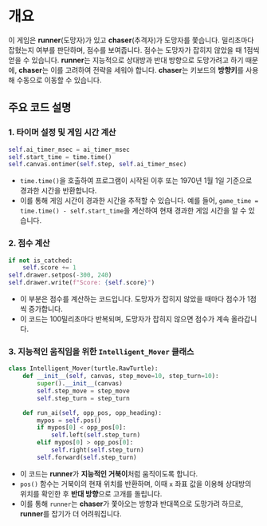 

# 개요

이 게임은 **runner**(도망자)가 있고 **chaser**(추격자)가 도망자를 쫓습니다. 밀리초마다 잡혔는지 여부를 판단하며, 점수를 보여줍니다. 점수는 도망자가 잡히지 않았을 때 1점씩 얻을 수 있습니다. **runner**는 지능적으로 상대방과 반대 방향으로 도망가려고 하기 때문에, **chaser**는 이를 고려하여 전략을 세워야 합니다. **chaser**는 키보드의 **방향키**를 사용해 수동으로 이동할 수 있습니다.

## 주요 코드 설명

### 1. 타이머 설정 및 게임 시간 계산
```python
self.ai_timer_msec = ai_timer_msec
self.start_time = time.time()
self.canvas.ontimer(self.step, self.ai_timer_msec)
```
- `time.time()`을 호출하여 프로그램이 시작된 이후 또는 1970년 1월 1일 기준으로 경과한 시간을 반환합니다.
- 이를 통해 게임 시간이 경과한 시간을 추적할 수 있습니다. 예를 들어, `game_time = time.time() - self.start_time`을 계산하여 현재 경과한 게임 시간을 알 수 있습니다.

### 2. 점수 계산
```python
if not is_catched:
    self.score += 1
self.drawer.setpos(-300, 240)
self.drawer.write(f"Score: {self.score}")
```
- 이 부분은 점수를 계산하는 코드입니다. 도망자가 잡히지 않았을 때마다 점수가 1점씩 증가합니다.
- 이 코드는 100밀리초마다 반복되며, 도망자가 잡히지 않으면 점수가 계속 올라갑니다.

### 3. 지능적인 움직임을 위한 `Intelligent_Mover` 클래스
```python
class Intelligent_Mover(turtle.RawTurtle):
    def __init__(self, canvas, step_move=10, step_turn=10):
        super().__init__(canvas)
        self.step_move = step_move
        self.step_turn = step_turn

    def run_ai(self, opp_pos, opp_heading):
        mypos = self.pos()
        if mypos[0] < opp_pos[0]:
            self.left(self.step_turn)
        elif mypos[0] > opp_pos[0]:
            self.right(self.step_turn)
        self.forward(self.step_turn)
```
- 이 코드는 **runner**가 **지능적인 거북이**처럼 움직이도록 합니다. 
- `pos()` 함수는 거북이의 현재 위치를 반환하며, 이때 `x` 좌표 값을 이용해 상대방의 위치를 확인한 후 **반대 방향**으로 고개를 돌립니다. 
- 이를 통해 `runner`는 **chaser**가 쫓아오는 방향과 반대쪽으로 도망가려 하므로, **runner**를 잡기가 더 어려워집니다.
